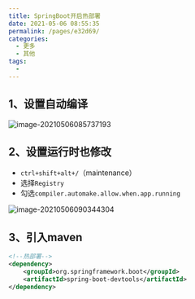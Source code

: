 ```yaml
---
title: SpringBoot开启热部署
date: 2021-05-06 08:55:35
permalink: /pages/e32d69/
categories:
  - 更多
  - 其他
tags:
  - 
---
```

## 1、设置自动编译

![image-20210506085737193](https://gitee.com/SaulJWu/blog-images/raw/master/images/20210506090309.png)



## 2、设置运行时也修改

- `ctrl+shift+alt+/`（maintenance）
- 选择`Registry`
- 勾选`compiler.automake.allow.when.app.running`

![image-20210506090344304](https://gitee.com/SaulJWu/blog-images/raw/master/images/20210506090344.png)

## 3、引入maven

~~~xml
<!--热部署-->
<dependency>
    <groupId>org.springframework.boot</groupId>
    <artifactId>spring-boot-devtools</artifactId>
</dependency>
~~~

